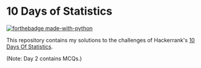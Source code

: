 # 10 Days of Statistics

[![forthebadge made-with-python](http://ForTheBadge.com/images/badges/made-with-python.svg)](https://www.python.org/)

This repository contains my solutions to the challenges of Hackerrank's [10 Days Of Statistics](https://www.hackerrank.com/domains/tutorials/10-days-of-statistics).

(Note: Day 2 contains MCQs.)
